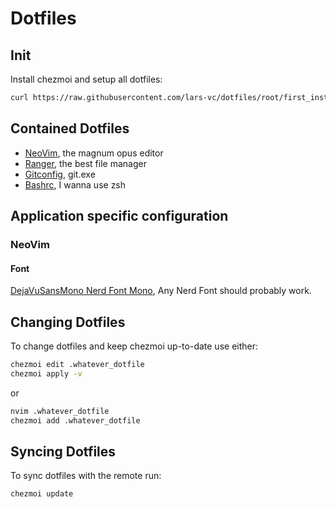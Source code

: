 # Dotfiles

## Init
Install chezmoi and setup all dotfiles:
```sh
curl https://raw.githubusercontent.com/lars-vc/dotfiles/root/first_install.sh | /bin/bash
```

## Contained Dotfiles
* [NeoVim](https://github.com/lars-vc/dotfiles/tree/root/private_dot_config/nvim), the magnum opus editor
* [Ranger](https://github.com/lars-vc/dotfiles/tree/root/private_dot_config/ranger), the best file manager
* [Gitconfig](https://github.com/lars-vc/dotfiles/blob/root/dot_gitconfig), git.exe
* [Bashrc](https://github.com/lars-vc/dotfiles/blob/root/dot_bashrc), I wanna use zsh

## Application specific configuration

### NeoVim

#### Font
[DejaVuSansMono Nerd Font Mono](https://github.com/ryanoasis/nerd-fonts/tree/master/patched-fonts/DejaVuSansMono/Regular/complete), Any Nerd Font should probably work.

## Changing Dotfiles

To change dotfiles and keep chezmoi up-to-date use either:
```sh
chezmoi edit .whatever_dotfile
chezmoi apply -v
```
or
```sh
nvim .whatever_dotfile
chezmoi add .whatever_dotfile
```

## Syncing Dotfiles

To sync dotfiles with the remote run:
```sh
chezmoi update
```
